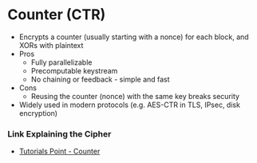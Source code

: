 # Counter (CTR)
- Encrypts a counter (usually starting with a nonce) for each block, and XORs with plaintext
- Pros
    - Fully parallelizable
    - Precomputable keystream
    - No chaining or feedback - simple and fast
- Cons
    - Reusing the counter (nonce) with the same key breaks security
- Widely used in modern protocols (e.g. AES-CTR in TLS, IPsec, disk encryption)

### Link Explaining the Cipher
- [Tutorials Point - Counter](https://www.tutorialspoint.com/cryptography/counter_mode.htm)